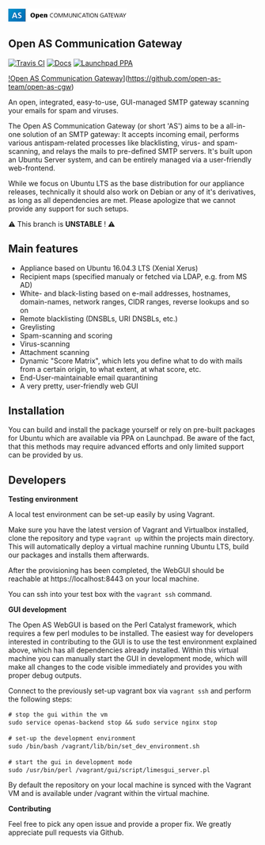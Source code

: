 [![Open AS Communication Gateway](https://raw.githubusercontent.com/open-as-team/open-as-cgw/master/gui/lib/root/static/img/logo.png)](https://github.com/open-as-team/open-as-cgw) 
## Open AS Communication Gateway

[![Travis CI](https://travis-ci.org/open-as-team/open-as-cgw.svg?branch=master)](https://travis-ci.org/open-as-team/open-as-cgw)
[![Docs](https://img.shields.io/badge/docs-in%20progress-red.svg)](https://open-as-cgw.readthedocs.io/en/latest/)
[![Launchpad PPA](https://img.shields.io/badge/launchpad-ppa-red.svg)](https://code.launchpad.net/~open-as-team/+recipe/open-as-cgw-daily)

[!Open AS Communication Gateway](https://raw.githubusercontent.com/open-as-team/open-as-cgw/master/gui/lib/root/static/img/openas_dashboard2.png)](https://github.com/open-as-team/open-as-cgw) 

An open, integrated, easy-to-use, GUI-managed SMTP gateway scanning your emails for spam and viruses.

The Open AS Communication Gateway (or short 'AS') aims to be a all-in-one solution of an SMTP gateway: It accepts incoming email, performs various antispam-related processes like blacklisting, virus- and spam-scanning, and relays the mails to pre-defined SMTP servers. It's built upon an Ubuntu Server system, and can be entirely managed via a user-friendly web-frontend.

While we focus on Ubuntu LTS as the base distribution for our appliance releases, technically it should also work on Debian or any of it's derivatives, as long as all dependencies are met. Please apologize that we cannot provide any support for such setups.

:warning: This branch is **UNSTABLE** ! :warning:



Main features
----------------------------------------

 * Appliance based on Ubuntu 16.04.3 LTS (Xenial Xerus)
 * Recipient maps (specified manualy or fetched via LDAP, e.g. from MS AD)
 * White- and black-listing based on e-mail addresses, hostnames, domain-names, network ranges, CIDR ranges, reverse lookups and so on
 * Remote blacklisting (DNSBLs, URI DNSBLs, etc.)
 * Greylisting
 * Spam-scanning and scoring
 * Virus-scanning
 * Attachment scanning
 * Dynamic "Score Matrix", which lets you define what to do with mails from a certain origin, to what extent, at what score, etc.
 * End-User-maintainable email quarantining
 * A very pretty, user-friendly web GUI



Installation
----------------------------------------

You can build and install the package yourself or rely on pre-built packages for Ubuntu which are available via PPA on Launchpad. Be aware of the fact, that this methods may require advanced efforts and only limited support can be provided by us.



Developers
----------------------------------------

**Testing environment**

A local test environment can be set-up easily by using Vagrant.

Make sure you have the latest version of Vagrant and Virtualbox installed, clone the repository and type `vagrant up` within the projects main directory. This will automatically deploy a virtual machine running Ubuntu LTS, build our packages and installs them afterwards.

After the provisioning has been completed, the WebGUI should be reachable at https://localhost:8443 on your local machine. 

You can ssh into your test box with the `vagrant ssh` command.


**GUI development**

The Open AS WebGUI is based on the Perl Catalyst framework, which requires a few perl modules to be installed. The easiest way for developers interested in contributing to the GUI is to use the test environment explained above, which has all dependencies already installed. Within this virtual machine you can manually start the GUI in development mode, which will make all changes to the code visible immediately and provides you with proper debug outputs.

Connect to the previously set-up vagrant box via `vagrant ssh` and perform the following steps: 

	# stop the gui within the vm 
	sudo service openas-backend stop && sudo service nginx stop

	# set-up the development environment
	sudo /bin/bash /vagrant/lib/bin/set_dev_environment.sh

	# start the gui in development mode
	sudo /usr/bin/perl /vagrant/gui/script/limesgui_server.pl

By default the repository on your local machine is synced with the Vagrant VM and is available under /vagrant within the virtual machine.


**Contributing**

Feel free to pick any open issue and provide a proper fix.
We greatly appreciate pull requests via Github. 
